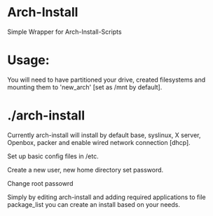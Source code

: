 Arch-Install
============

Simple Wrapper for Arch-Install-Scripts

Usage:
======

You will need to have partitioned your drive, created filesystems and mounting them to 'new_arch' [set as /mnt by default].

  # ./arch-install

Currently arch-install will install by default base, syslinux, X server, Openbox, packer and enable wired network connection [dhcp].

Set up basic config files in /etc.

Create a new user, new home directory set password.

Change root passowrd

Simply by editing arch-install and adding required applications to file package_list you can create an install based on your needs.

